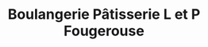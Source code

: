 ---
title: "Boulangerie Pâtisserie L et P Fougerouse"
url: /usson-en-forez/boulangerie-patisserie-l-et-p-fougerouse/
shop: boulangerie
---